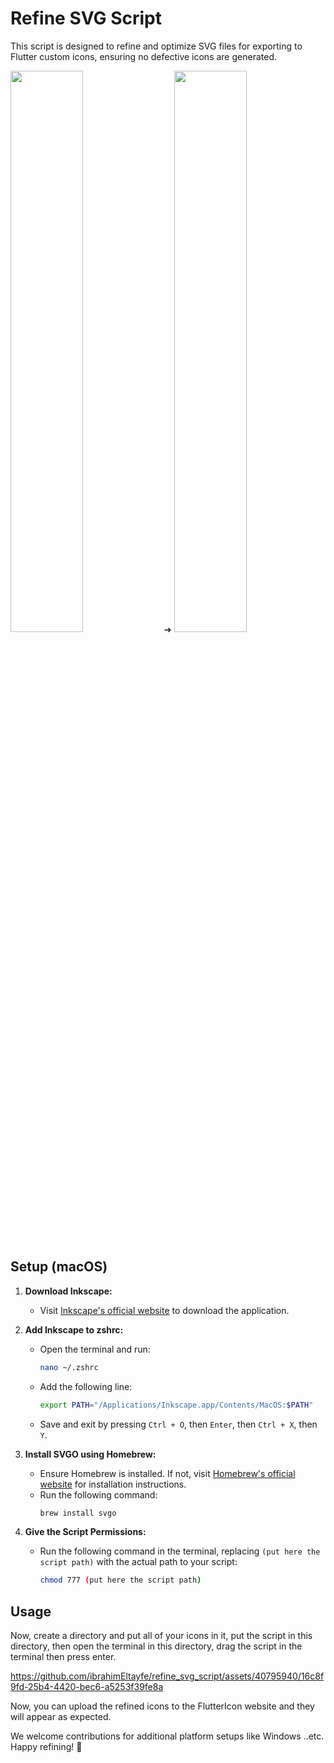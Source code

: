 # Refine SVG Script

This script is designed to refine and optimize SVG files for exporting to Flutter custom icons, ensuring no defective icons are generated.

<img src="https://github.com/ibrahimEltayfe/refine_svg_script/assets/40795940/5763b8de-912d-47ae-89b3-3781264f09e6" width="48%"> ➔ <img src="https://github.com/ibrahimEltayfe/refine_svg_script/assets/40795940/cdf28299-54ed-4f00-a9af-837e5c9a7807" width="48%">

## Setup (macOS)

1. **Download Inkscape:**
   - Visit [Inkscape's official website](https://inkscape.org/) to download the application.

2. **Add Inkscape to zshrc:**
   - Open the terminal and run:
     ```bash
     nano ~/.zshrc
     ```
   - Add the following line:
     ```bash
     export PATH="/Applications/Inkscape.app/Contents/MacOS:$PATH"
     ```
   - Save and exit by pressing `Ctrl + O`, then `Enter`, then `Ctrl + X`, then `Y`.

3. **Install SVGO using Homebrew:**
   - Ensure Homebrew is installed. If not, visit [Homebrew's official website](https://brew.sh/) for installation instructions.
   - Run the following command:
     ```bash
     brew install svgo
     ```

4. **Give the Script Permissions:**
   - Run the following command in the terminal, replacing `(put here the script path)` with the actual path to your script:
     ```bash
     chmod 777 (put here the script path)
     ```

## Usage

Now, create a directory and put all of your icons in it, put the script in this directory, then open the terminal in this directory, drag the script in the terminal then press enter.

https://github.com/ibrahimEltayfe/refine_svg_script/assets/40795940/16c8f9fd-25b4-4420-bec6-a5253f39fe8a

Now, you can upload the refined icons to the FlutterIcon website and they will appear as expected.

We welcome contributions for additional platform setups like Windows ..etc. Happy refining! 🚀
